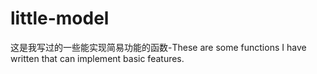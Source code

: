 # little-model
这是我写过的一些能实现简易功能的函数-These are some functions I have written that can implement basic features.
